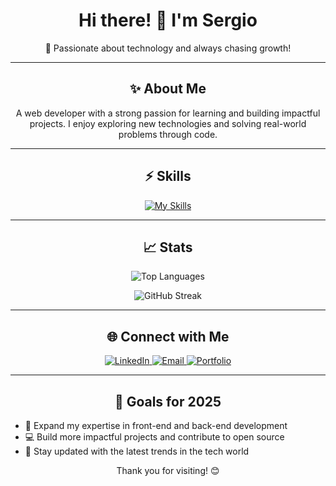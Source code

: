 <h1 align="center">Hi there! 👋 I'm Sergio</h1>
<p align="center">
  🚀 Passionate about technology and always chasing growth! 
</p>

---

<h2 align="center">✨ About Me</h2>
<p align="center">
  A web developer with a strong passion for learning and building impactful projects. I enjoy exploring new technologies and solving real-world problems through code.
</p>

---

<h2 align="center">⚡ Skills</h2>
<p align="center">
  <a href="https://skillicons.dev">
    <img src="https://skillicons.dev/icons?i=react,go,angular,cs,mysql" alt="My Skills" />
  </a>
</p>

---

<h2 align="center">📈 Stats</h2>
<p align="center">
  <img src="https://github-readme-stats.vercel.app/api/top-langs/?username=sergiorbf&layout=compact&theme=dark" alt="Top Languages" />
</p>

<p align="center">
  <img src="https://github-readme-streak-stats.herokuapp.com?user=sergiorbf&theme=dark&date_format=M%20j%5B%2C%20Y%5D" alt="GitHub Streak" />
</p>

---

<h2 align="center">🌐 Connect with Me</h2>
<p align="center">
  <a href="https://www.linkedin.com/in/sergio-rbf/" target="_blank">
    <img src="https://img.shields.io/badge/LinkedIn-0A66C2?style=for-the-badge&logo=linkedin&logoColor=white" alt="LinkedIn" />
  </a>
  <a href="contato.sergiorbf@gmail.com">
    <img src="https://img.shields.io/badge/Email-D14836?style=for-the-badge&logo=gmail&logoColor=white" alt="Email" />
  </a>
  <a href="https://sergiorbf.github.io" target="_blank">
    <img src="https://img.shields.io/badge/Portfolio-24292e?style=for-the-badge&logo=githubpages&logoColor=white" alt="Portfolio" />
  </a>
</p>

---

<h2 align="center">🎯 Goals for 2025</h2>
<ul>
  <li>🌟 Expand my expertise in front-end and back-end development</li>
  <li>💻 Build more impactful projects and contribute to open source</li>
  <li>🚀 Stay updated with the latest trends in the tech world</li>
</ul>

<p align="center">Thank you for visiting! 😊</p>

